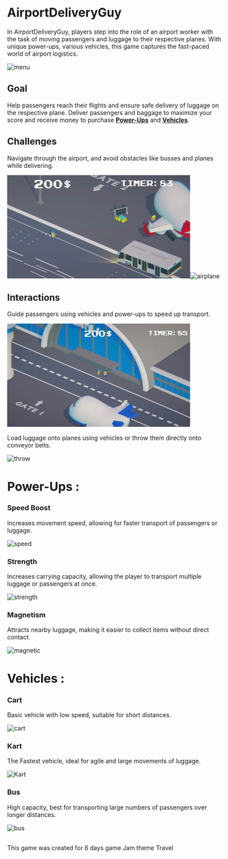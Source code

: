 # AirportDeliveryGuy
In AirportDeliveryGuy, players step into the role of an airport worker with the task of moving passengers and luggage to their respective planes. With unique power-ups, various vehicles, this game captures the fast-paced world of airport logistics.

![menu](./GIF/menu.gif)

## Goal
Help passengers reach their flights and ensure safe delivery of luggage on the respective plane. Deliver passengers and baggage to maximize your score and receive money to purchase [**Power-Ups**](#Power-Ups) and [**Vehicles**](#Vehicles).

## Challenges 
Navigate through the airport, and avoid obstacles like busses and planes while delivering.

![busEnemy](./GIF/busEnemy.gif)![airplane](./GIF/airplane.gif)

## Interactions
Guide passengers using vehicles and power-ups to speed up transport.

![InteractionPassengers](./GIF/InteractionPassengers.gif)

Load luggage onto planes using vehicles or throw them directly onto conveyor belts.

![throw](./GIF/throw.gif)

# Power-Ups :
### Speed Boost
Increases movement speed, allowing for faster transport of passengers or luggage.

![speed](./GIF/speed.gif)
### Strength
Increases carrying capacity, allowing the player to transport multiple luggage or passengers at once.

![strength](./GIF/strength.gif)

### Magnetism
Attracts nearby luggage, making it easier to collect items without direct contact.

![magnetic](./GIF/magnetic.gif)

# Vehicles :
### Cart
Basic vehicle with low speed, suitable for short distances.

![cart](./GIF/cart.gif)

### Kart
The Fastest vehicle, ideal for agile and large movements of luggage.

![Kart](./GIF/kart.gif)

### Bus
High capacity, best for transporting large numbers of passengers over longer distances.

![bus](./GIF/bus.gif)

##
This game was created for 6 days game Jam theme Travel
